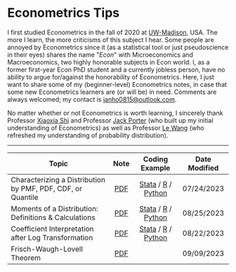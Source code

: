 # Econometrics Tips
I first studied Econometrics in the fall of 2020 at [UW-Madison](https://econ.wisc.edu/), USA. The more I learn, the more criticisms of this subject I hear. Some people are annoyed by Econometrics since it (as a statistical tool or just pseudoscience in their eyes) shares the name "*Econ*" with Microeconomics and Macroeconomics, two highly honorable subjects in Econ world. I, as a former first-year Econ PhD student and a currently jobless person, have no ability to argue for/against the honorability of Econometrics. Here, I just want to share some of my (beginner-level) Econometrics notes, in case that some new Econometrics learners are (or will be) in need. Comments are always welcomed; my contact is [ianho0815@outlook.com](mailto:ianho0815@outlook.com?subject=[GitHub]%20Econometrics%20Tips).

No matter whether or not Econometrics is worth learning, I sincerely thank Professor [Xiaoxia Shi](https://users.ssc.wisc.edu/~xshi/) and Professor [Jack Porter](https://users.ssc.wisc.edu/~jrporter/) (who built up my initial understanding of Econometrics) as well as Professor [Le Wang](https://www.lewangecon.com/) (who refreshed my understanding of probability distribution).

---

| Topic | Note | Coding Example | Date Modified |
| --- | :---: | :---: | :---: |
| Characterizing a Distribution by PMF, PDF, CDF, or Quantile | [PDF](./PDFs/Characterizing_Distribution.pdf) | [Stata](./Coding/Characterizing_Distribution.do) / [R](./Coding/Characterizing_Distribution.R) / [Python](./Coding/Characterizing_Distribution.ipynb) | 07/24/2023 |
| Moments of a Distribution: Definitions \& Calculations | [PDF](./PDFs/Moments_of_a_Distribution.pdf) | [Stata](./Coding/Moments.do) / [R](./Coding/Moments.R) / [Python](./Coding/Moments.ipynb) | 08/25/2023 |
| Coefficient Interpretation after Log Transformation | [PDF](./PDFs/Interpreting_Coefficients.pdf) | [Stata](./Coding/Interpreting_Coefficients.do) / [R](./Coding/Interpreting_Coefficients.R) / [Python](./Coding/Interpreting_Coefficients.ipynb) | 08/22/2023 |
| Frisch-Waugh-Lovell Theorem | [PDF](./PDFs/FWL_Theorem.pdf) |  | 09/09/2023 |
